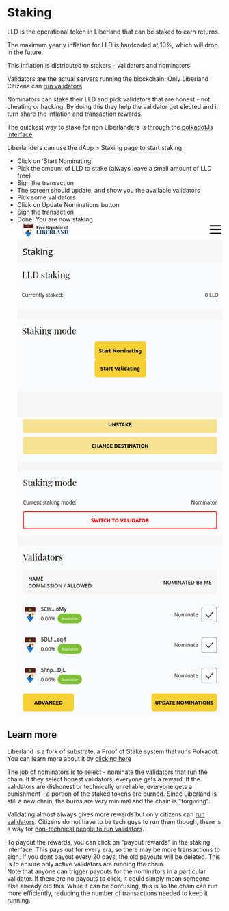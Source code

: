 # Staking

LLD is the operational token in Liberland that can be staked to earn returns.

The maximum yearly inflation for LLD is hardcoded at 10%, which will drop in the future. 

This inflation is distributed to stakers - validators and nominators.

Validators are the actual servers running the blockchain. Only Liberland Citizens can [run validators](../for-validators-nominators-and-stakers/run-a-validator.md)

Nominators can stake their LLD and pick validators that are honest - not cheating or hacking. By doing this they help the validator get elected and in turn share the inflation and transaction rewards.

The quickest way to stake for non Liberlanders is through the [polkadotJs interface](https://polkadot.js.org/apps/?rpc=wss%3A%2F%2Fmainnet.liberland.org%2F#/staking/actions)

Liberlanders can use the dApp > Staking page to start staking:
* Click on 'Start Nominating'
* Pick the amount of LLD to stake (always leave a small amount of LLD free)
* Sign the transaction
* The screen should update, and show you the available validators
* Pick some validators
* Click on Update Nominations button
* Sign the transaction
* Done! You are now staking
  ![Start staking](../media/staking-start.png)
  ![Choose validators](../media/staking-validators.png)

## Learn more

Liberland is a fork of substrate, a Proof of Stake system that runs Polkadot. 
You can learn more about it by [clicking here](https://wiki.polkadot.network/docs/learn-staking)

The job of nominators is to select - nominate the validators that run the chain. If they select honest validators, everyone gets a reward.
If the validators are dishonest or technically unreliable, everyone gets a punishment - a portion of the staked tokens are burned.
Since Liberland is still a new chain, the burns are very minimal and the chain is "forgiving".

Validating almost always gives more rewards but only citizens can [run validators](../for-validators-nominators-and-stakers/run-a-validator.md). 
Citizens do not have to be tech guys to run them though, there is a way for [non-technical people to run validators](../for-validators-nominators-and-stakers/run-a-validator-non-technical.md).

To payout the rewards, you can click on "payout rewards" in the staking interface. This pays out for every era, so there may be more transactions to sign.
If you dont payout every 20 days, the old payouts will be deleted. This is to ensure only active validators are running the chain.                                 
Note that anyone can trigger payouts for the nominators in a particular validator. If there are no payouts to click, it could simply mean someone else already did this.
While it can be confusing, this is so the chain can run more efficiently, reducing the number of transactions needed to keep it running.
